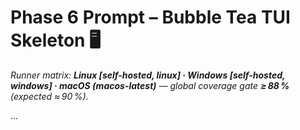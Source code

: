 <!--
AI‑Chat‑CLI • Codex Prompt
Phase 6 – Text‑User Interface (TUI) Skeleton
Save this file as docs/codex/phase-6-tui.md
Author: Jamal Al‑Sarraf <jalsarraf0@gmail.com>
-->

# Phase 6 Prompt – Bubble Tea TUI Skeleton 🖥️  
*Runner matrix: **Linux [self-hosted, linux] · Windows [self-hosted, windows] · macOS (macos-latest)** — global coverage gate **≥ 88 %** (expected ≈ 90 %).*

...
